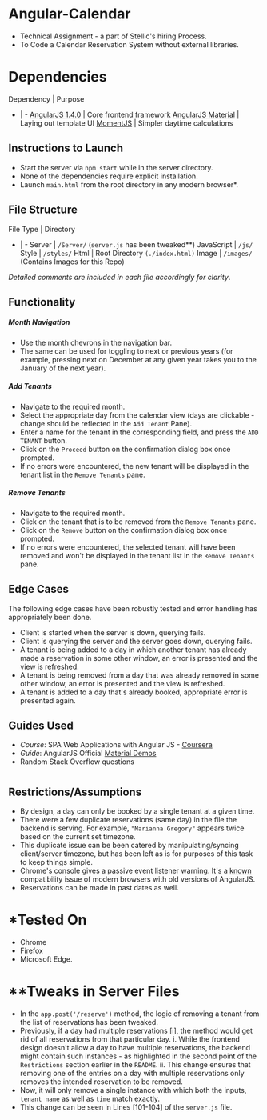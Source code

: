 # Angular-Calendar

- Technical Assignment - a part of Stellic's hiring Process.
- To Code a Calendar Reservation System without external libraries.

# Dependencies

Dependency | Purpose
- | -
[AngularJS 1.4.0](https://code.angularjs.org/1.4.0/) | Core frontend framework
[AngularJS Material](https://material.angularjs.org/latest/) | Laying out template UI
[MomentJS](https://momentjs.com/) | Simpler daytime calculations

## Instructions to Launch

- Start the server via `npm start` while in the server directory.
- None of the dependencies require explicit installation.
- Launch `main.html` from the root directory in any modern browser*.

## File Structure

File Type | Directory
- | -
Server | `/Server/` (`server.js` has been tweaked**)
JavaScript | `/js/` 
Style | `/styles/` 
Html | Root Directory `(./index.html)`
Image | `/images/` (Contains Images for this Repo)

*Detailed comments are included in each file accordingly for clarity*. 

## Functionality

##### Month Navigation

- Use the month chevrons in the navigation bar.
- The same can be used for toggling to next or previous years (for example, pressing next on December at any given year takes you to the January of the next year).

##### Add Tenants

- Navigate to the required month.
- Select the appropriate day from the calendar view (days are clickable - change should be reflected in the `Add Tenant` Pane).
- Enter a name for the tenant in the corresponding field, and press the `ADD TENANT` button.
- Click on the `Proceed` button on the confirmation dialog box once prompted.
- If no errors were encountered, the new tenant will be displayed in the tenant list in the `Remove Tenants` pane.

##### Remove Tenants

- Navigate to the required month.
- Click on the tenant that is to be removed from the `Remove Tenants` pane.
- Click on the `Remove` button on the confirmation dialog box once prompted.
- If no errors were encountered, the selected tenant will have been removed and won't be displayed in the tenant list in the `Remove Tenants` pane.

## Edge Cases

The following edge cases have been robustly tested and error handling has appropriately been done.

- Client is started when the server is down, querying fails.
- Client is querying the server and the server goes down, querying fails.
- A tenant is being added to a day in which another tenant has already made a reservation in some other window, an error is presented and the view is refreshed.
- A tenant is being removed from a day that was already removed in some other window, an error is presented and the view is refreshed.
- A tenant is added to a day that's already booked, appropriate error is presented again.

## Guides Used

- *Course*: SPA Web Applications with Angular JS - [Coursera](https://www.coursera.org/learn/single-page-web-apps-with-angularjs/home/welcome)
- *Guide*: AngularJS Official [Material Demos](https://material.angularjs.org/1.1.22/demo) 
- Random Stack Overflow questions

# 

## Restrictions/Assumptions

- By design, a day can only be booked by a single tenant at a given time.
- There were a few duplicate reservations (same day) in the file the backend is serving. For example, `"Marianna Gregory"` appears twice based on the current set  timezone. 
- This duplicate issue can be been catered by manipulating/syncing client/server timezone, but has been left as is for purposes of this task to keep things simple.
- Chrome's console gives a passive event listener warning. It's a [known](https://github.com/angular/angular.js/issues/15901) compatibility issue of modern browsers with old versions of AngularJS.
- Reservations can be made in past dates as well.

# *Tested On
- Chrome
- Firefox
- Microsoft Edge.

# **Tweaks in Server Files

- In the `app.post('/reserve')` method, the logic of removing a tenant from the list of reservations has been tweaked.
- Previously, if a day had multiple reservations [i], the method would get rid of all reservations from that particular day.
i.  While the frontend design doesn't allow a day to have multiple reservations, the backend might contain such instances - as highlighted in the second point of the `Restrictions` section earlier in the `README`.
ii. This change ensures that removing one of the entries on a day with multiple reservations only removes the intended reservation to be removed.
- Now, it will only remove a single instance with which both the inputs, `tenant name` as well as `time` match exactly.
- This change can be seen in Lines [101-104] of the `server.js` file.
